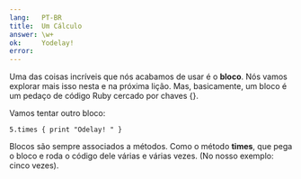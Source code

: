 ```yaml
---
lang:   PT-BR
title:  Um Cálculo
answer: \w+
ok:     Yodelay!
error:
---
```


Uma das coisas incríveis que nós acabamos de usar é o __bloco__. Nós vamos explorar mais isso
nesta e na próxima lição. Mas, basicamente, um bloco é um pedaço de código Ruby cercado por chaves {}.

Vamos tentar outro bloco:

    5.times { print "Odelay! " }

Blocos são sempre associados a métodos. Como o método __times__, que pega o bloco e roda o código
dele várias e várias vezes. (No nosso exemplo: cinco vezes).
